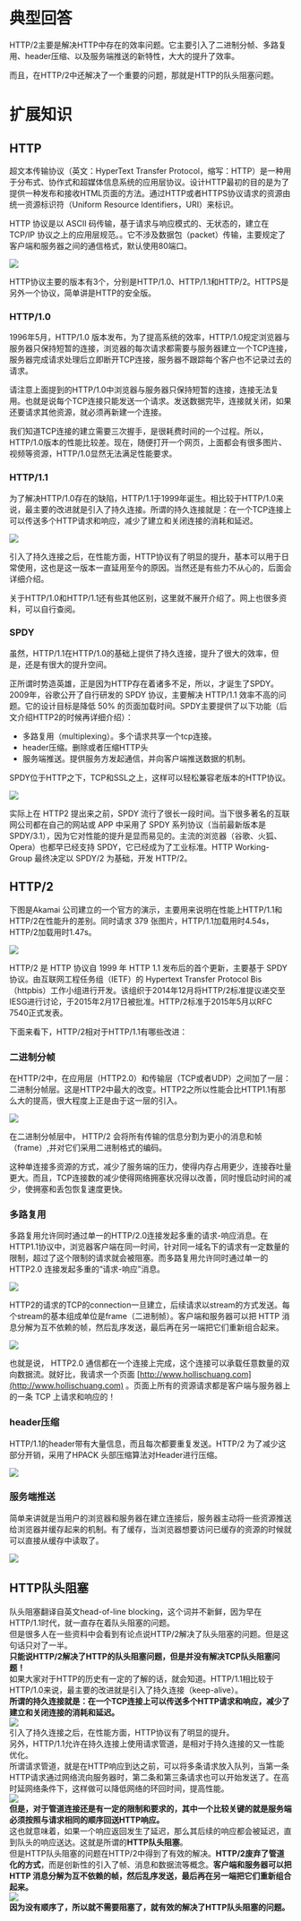 # 典型回答

HTTP/2主要是解决HTTP中存在的效率问题。它主要引入了二进制分帧、多路复用、header压缩、以及服务端推送的新特性，大大的提升了效率。

而且，在HTTP/2中还解决了一个重要的问题，那就是HTTP的队头阻塞问题。

# 扩展知识
## HTTP

超文本传输协议（英文：HyperText Transfer Protocol，缩写：HTTP）是一种用于分布式、协作式和超媒体信息系统的应用层协议。设计HTTP最初的目的是为了提供一种发布和接收HTML页面的方法。通过HTTP或者HTTPS协议请求的资源由统一资源标识符（Uniform Resource Identifiers，URI）来标识。

HTTP 协议是以 ASCII 码传输，基于请求与响应模式的、无状态的，建立在 TCP/IP 协议之上的应用层规范。。它不涉及数据包（packet）传输，主要规定了客户端和服务器之间的通信格式，默认使用80端口。

![](http://www.hollischuang.com/wp-content/uploads/2018/03/http.jpg#height=165&id=RJ2OB&originHeight=165&originWidth=457&originalType=binary&ratio=1&rotation=0&showTitle=false&status=done&style=none&title=&width=457)

HTTP协议主要的版本有3个，分别是HTTP/1.0、HTTP/1.1和HTTP/2。HTTPS是另外一个协议，简单讲是HTTP的安全版。

### HTTP/1.0

1996年5月，HTTP/1.0 版本发布，为了提高系统的效率，HTTP/1.0规定浏览器与服务器只保持短暂的连接，浏览器的每次请求都需要与服务器建立一个TCP连接，服务器完成请求处理后立即断开TCP连接，服务器不跟踪每个客户也不记录过去的请求。

请注意上面提到的HTTP/1.0中浏览器与服务器只保持短暂的连接，连接无法复用。也就是说每个TCP连接只能发送一个请求。发送数据完毕，连接就关闭，如果还要请求其他资源，就必须再新建一个连接。

我们知道TCP连接的建立需要三次握手，是很耗费时间的一个过程。所以，HTTP/1.0版本的性能比较差。现在，随便打开一个网页，上面都会有很多图片、视频等资源，HTTP/1.0显然无法满足性能要求。

### HTTP/1.1

为了解决HTTP/1.0存在的缺陷，HTTP/1.1于1999年诞生。相比较于HTTP/1.0来说，最主要的改进就是引入了持久连接。所谓的持久连接就是：在一个TCP连接上可以传送多个HTTP请求和响应，减少了建立和关闭连接的消耗和延迟。

![](http://www.hollischuang.com/wp-content/uploads/2018/03/1.0-1.1.png#height=280&id=RwOXd&originHeight=280&originWidth=450&originalType=binary&ratio=1&rotation=0&showTitle=false&status=done&style=none&title=&width=450)

引入了持久连接之后，在性能方面，HTTP协议有了明显的提升，基本可以用于日常使用，这也是这一版本一直延用至今的原因。当然还是有些力不从心的，后面会详细介绍。

关于HTTP/1.0和HTTP/1.1还有些其他区别，这里就不展开介绍了。网上也很多资料，可以自行查阅。

### SPDY

虽然，HTTP/1.1在HTTP/1.0的基础上提供了持久连接，提升了很大的效率，但是，还是有很大的提升空间。

正所谓时势造英雄，正是因为HTTP存在着诸多不足，所以，才诞生了SPDY。2009年，谷歌公开了自行研发的 SPDY 协议，主要解决 HTTP/1.1 效率不高的问题。它的设计目标是降低 50% 的页面加载时间。SPDY主要提供了以下功能（后文介绍HTTP2的时候再详细介绍）：

- 多路复用（multiplexing）。多个请求共享一个tcp连接。
- header压缩。删除或者压缩HTTP头
- 服务端推送。提供服务方发起通信，并向客户端推送数据的机制。

SPDY位于HTTP之下，TCP和SSL之上，这样可以轻松兼容老版本的HTTP协议。

![](http://www.hollischuang.com/wp-content/uploads/2018/03/spdy.png#height=491&id=Wulyx&originHeight=491&originWidth=762&originalType=binary&ratio=1&rotation=0&showTitle=false&status=done&style=none&title=&width=762)

实际上在 HTTP2 提出来之前，SPDY 流行了很长一段时间。当下很多著名的互联网公司都在自己的网站或 APP 中采用了 SPDY 系列协议（当前最新版本是 SPDY/3.1），因为它对性能的提升是显而易见的。主流的浏览器（谷歌、火狐、Opera）也都早已经支持 SPDY，它已经成为了工业标准。HTTP Working-Group 最终决定以 SPDY/2 为基础，开发 HTTP/2。

## HTTP/2

下图是Akamai 公司建立的一个官方的演示，主要用来说明在性能上HTTP/1.1和HTTP/2在性能升的差别。同时请求 379 张图片，HTTP/1.1加载用时4.54s，HTTP/2加载用时1.47s。

![](http://www.hollischuang.com/wp-content/uploads/2018/03/http21.png#height=515&id=QnFok&originHeight=515&originWidth=917&originalType=binary&ratio=1&rotation=0&showTitle=false&status=done&style=none&title=&width=917)

HTTP/2 是 HTTP 协议自 1999 年 HTTP 1.1 发布后的首个更新，主要基于 SPDY 协议。由互联网工程任务组（IETF）的 Hypertext Transfer Protocol Bis（httpbis）工作小组进行开发。该组织于2014年12月将HTTP/2标准提议递交至IESG进行讨论，于2015年2月17日被批准。HTTP/2标准于2015年5月以RFC 7540正式发表。

下面来看下，HTTP/2相对于HTTP/1.1有哪些改进：

### 二进制分帧

在HTTP/2中，在应用层（HTTP2.0）和传输层（TCP或者UDP）之间加了一层：二进制分帧层。这是HTTP2中最大的改变。HTTP2之所以性能会比HTTP1.1有那么大的提高，很大程度上正是由于这一层的引入。

![](http://www.hollischuang.com/wp-content/uploads/2018/03/frame-layer.png#height=278&id=JD4Mt&originHeight=278&originWidth=541&originalType=binary&ratio=1&rotation=0&showTitle=false&status=done&style=none&title=&width=541)

在二进制分帧层中， HTTP/2 会将所有传输的信息分割为更小的消息和帧（frame）,并对它们采用二进制格式的编码。

这种单连接多资源的方式，减少了服务端的压力，使得内存占用更少，连接吞吐量更大。而且，TCP连接数的减少使得网络拥塞状况得以改善，同时慢启动时间的减少，使拥塞和丢包恢复速度更快。

### 多路复用

多路复用允许同时通过单一的HTTP/2.0连接发起多重的请求-响应消息。在HTTP1.1协议中，浏览器客户端在同一时间，针对同一域名下的请求有一定数量的限制，超过了这个限制的请求就会被阻塞。而多路复用允许同时通过单一的 HTTP2.0 连接发起多重的“请求-响应”消息。

![](http://www.hollischuang.com/wp-content/uploads/2018/03/IMG_1960.png#height=1589&id=djyeH&originHeight=1071&originWidth=1080&originalType=binary&ratio=1&rotation=0&showTitle=false&status=done&style=none&title=&width=1602)

HTTP2的请求的TCP的connection一旦建立，后续请求以stream的方式发送。每个stream的基本组成单位是frame（二进制帧）。客户端和服务器可以把 HTTP 消息分解为互不依赖的帧，然后乱序发送，最后再在另一端把它们重新组合起来。

![](http://www.hollischuang.com/wp-content/uploads/2018/03/multi.png#height=170&id=SYwJz&originHeight=170&originWidth=644&originalType=binary&ratio=1&rotation=0&showTitle=false&status=done&style=none&title=&width=644)

也就是说， HTTP2.0 通信都在一个连接上完成，这个连接可以承载任意数量的双向数据流。就好比，我请求一个页面 [http://www.hollischuang.com](http://www.hollischuang.com) 。页面上所有的资源请求都是客户端与服务器上的一条 TCP 上请求和响应的！

### header压缩

HTTP/1.1的header带有大量信息，而且每次都要重复发送。HTTP/2 为了减少这部分开销，采用了HPACK 头部压缩算法对Header进行压缩。

![](http://www.hollischuang.com/wp-content/uploads/2018/03/header.png#height=298&id=cgIRK&originHeight=298&originWidth=769&originalType=binary&ratio=1&rotation=0&showTitle=false&status=done&style=none&title=&width=769)

### 服务端推送

简单来讲就是当用户的浏览器和服务器在建立连接后，服务器主动将一些资源推送给浏览器并缓存起来的机制。有了缓存，当浏览器想要访问已缓存的资源的时候就可以直接从缓存中读取了。

![](http://www.hollischuang.com/wp-content/uploads/2018/03/push.png#height=512&id=JWNSq&originHeight=512&originWidth=512&originalType=binary&ratio=1&rotation=0&showTitle=false&status=done&style=none&title=&width=512)

## HTTP队头阻塞

队头阻塞翻译自英文head-of-line blocking，这个词并不新鲜，因为早在HTTP/1.1时代，就一直存在着队头阻塞的问题。<br />但是很多人在一些资料中会看到有论点说HTTP/2解决了队头阻塞的问题。但是这句话只对了一半。<br />**只能说HTTP/2解决了HTTP的队头阻塞问题，但是并没有解决TCP队头阻塞问题！**<br />如果大家对于HTTP的历史有一定的了解的话，就会知道。HTTP/1.1相比较于HTTP/1.0来说，最主要的改进就是引入了持久连接（keep-alive）。<br />**所谓的持久连接就是：在一个TCP连接上可以传送多个HTTP请求和响应，减少了建立和关闭连接的消耗和延迟。**<br />![](https://cdn.nlark.com/yuque/0/2022/jpeg/5378072/1668598205182-21b6c964-9b6f-4b72-bd48-f69b429de2c0.jpeg#averageHue=%23d0ccc8&clientId=u5fd33bd7-1b18-4&from=paste&id=u7c9c1932&originHeight=1216&originWidth=1810&originalType=url&ratio=1&rotation=0&showTitle=false&status=done&style=none&taskId=u37b65167-7ef4-4d6d-9fb4-971bf42fb22&title=)<br />引入了持久连接之后，在性能方面，HTTP协议有了明显的提升。<br />另外，HTTP/1.1允许在持久连接上使用请求管道，是相对于持久连接的又一性能优化。<br />所谓请求管道，就是在HTTP响应到达之前，可以将多条请求放入队列，当第一条HTTP请求通过网络流向服务器时，第二条和第三条请求也可以开始发送了。在高时延网络条件下，这样做可以降低网络的环回时间，提高性能。<br />![](https://cdn.nlark.com/yuque/0/2022/jpeg/5378072/1668598205173-4c874605-cfb7-40dd-b237-08fa8d3bb18d.jpeg#averageHue=%23cac5c1&clientId=u5fd33bd7-1b18-4&from=paste&id=u66f75896&originHeight=660&originWidth=1032&originalType=url&ratio=1&rotation=0&showTitle=false&status=done&style=none&taskId=uec016de4-63bc-4aec-ba99-faa9d190772&title=)<br />**但是，对于管道连接还是有一定的限制和要求的，其中一个比较关键的就是服务端必须按照与请求相同的顺序回送HTTP响应。**<br />这也就意味着，如果一个响应返回发生了延迟，那么其后续的响应都会被延迟，直到队头的响应送达。这就是所谓的**HTTP队头阻塞**。<br />但是HTTP队头阻塞的问题在HTTP/2中得到了有效的解决。**HTTP/2废弃了管道化的方式**，而是创新性的引入了帧、消息和数据流等概念。**客户端和服务器可以把 HTTP 消息分解为互不依赖的帧，然后乱序发送，最后再在另一端把它们重新组合起来。**<br />![](https://cdn.nlark.com/yuque/0/2022/jpeg/5378072/1668598205169-b306cc37-62f0-4e8f-b02c-29c2e27d6e82.jpeg#averageHue=%23eeeeee&clientId=u5fd33bd7-1b18-4&from=paste&id=u21ac63f5&originHeight=630&originWidth=1982&originalType=url&ratio=1&rotation=0&showTitle=false&status=done&style=none&taskId=u9941f7d7-aca8-4567-8dc8-7c4b033cba6&title=)<br />**因为没有顺序了，所以就不需要阻塞了，就有效的解决了HTTP队头阻塞的问题。**

